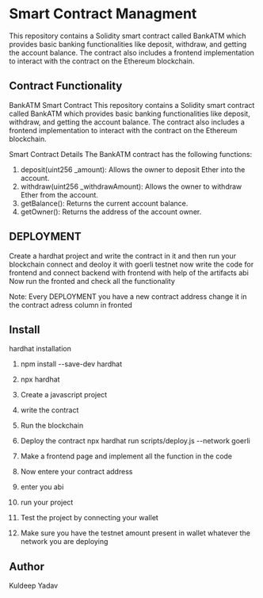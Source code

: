 
# Smart Contract Managment
This repository contains a Solidity smart contract called BankATM which provides basic banking functionalities like deposit, withdraw, and getting the account balance. The contract also includes a frontend implementation to interact with the contract on the Ethereum blockchain.






## Contract Functionality


BankATM Smart Contract
This repository contains a Solidity smart contract called BankATM which provides basic banking functionalities like deposit, withdraw, and getting the account balance. The contract also includes a frontend implementation to interact with the contract on the Ethereum blockchain.

Smart Contract Details
The BankATM contract has the following functions:

1. deposit(uint256 _amount): Allows the owner to deposit Ether into the account.
2. withdraw(uint256 _withdrawAmount): Allows the owner to withdraw Ether from the account.
3. getBalance(): Returns the current account balance.
4. getOwner(): Returns the address of the account owner.
## DEPLOYMENT
Create a hardhat project and write the contract in it and then run your blockchain connect and deoloy it with goerli testnet
now write the code for frontend and connect backend with frontend with help of the artifacts abi
Now run the fronted and check all the functionality 

Note: Every DEPLOYMENT you have a new contract address change it in the contract adress column in fronted
## Install
hardhat installation

1. npm install --save-dev hardhat

2. npx hardhat 

3. Create a javascript project 

4. write the contract 

5. Run the blockchain

6. Deploy the contract 
   npx hardhat run scripts/deploy.js --network goerli 

7. Make a frontend page and implement all the function in the code 

8. Now entere your contract address
   
9. enter you abi 
10. run your project
11. Test the project by connecting your wallet
12. Make sure you have the testnet amount present in wallet whatever the network you are deploying




## Author
Kuldeep Yadav